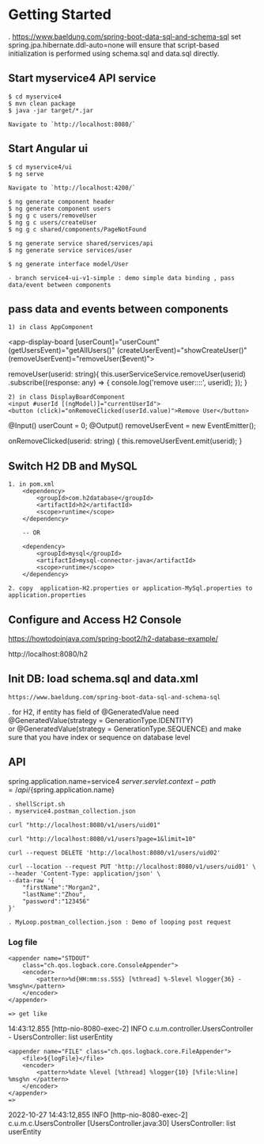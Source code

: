 # Getting Started
. https://www.baeldung.com/spring-boot-data-sql-and-schema-sql
 set spring.jpa.hibernate.ddl-auto=none will ensure that script-based initialization is performed using schema.sql and data.sql directly.

## Start myservice4 API service 
	$ cd myservice4
	$ mvn clean package
	$ java -jar target/*.jar
	
	Navigate to `http://localhost:8080/`
	
## Start Angular ui
	$ cd myservice4/ui
	$ ng serve
	
	Navigate to `http://localhost:4200/`
	
	$ ng generate component header
	$ ng generate component users
	$ ng g c users/removeUser
	$ ng g c users/createUser
	$ ng g c shared/components/PageNotFound
	
	$ ng generate service shared/services/api
	$ ng generate service services/user
	
	$ ng generate interface model/User

	- branch service4-ui-v1-simple : demo simple data binding , pass data/event between components

## pass data and events between components
	1) in class AppComponent
  <app-display-board [userCount]="userCount" (getUsersEvent)="getAllUsers()"
    (createUserEvent)="showCreateUser()" (removeUserEvent)="removeUser($event)">
  </app-display-board>	

  removeUser(userid: string){
    this.userServiceService.removeUser(userid)
    .subscribe((response: any) => {
      console.log('remove user::::', userid);
    });
  }

	2) in class DisplayBoardComponent
    <input #userId [(ngModel)]="currentUserId">
    <button (click)="onRemoveClicked(userId.value)">Remove User</button>

  @Input() userCount = 0;
  @Output() removeUserEvent = new EventEmitter<string>();

  onRemoveClicked(userid: string) {
    this.removeUserEvent.emit(userid);
  }
  
## Switch H2 DB and MySQL
    1. in pom.xml
		<dependency>
			<groupId>com.h2database</groupId>
			<artifactId>h2</artifactId>
			<scope>runtime</scope>
		</dependency>
		
		-- OR 
		
		<dependency>
			<groupId>mysql</groupId>
			<artifactId>mysql-connector-java</artifactId>
			<scope>runtime</scope>
		</dependency>
		
	2. copy  application-H2.properties or application-MySql.properties to application.properties 
	
		     
## Configure and Access H2 Console
  https://howtodoinjava.com/spring-boot2/h2-database-example/
  
  http://localhost:8080/h2
  
## Init DB: load schema.sql and data.xml
    https://www.baeldung.com/spring-boot-data-sql-and-schema-sql

  . for H2, if entity has field of @GeneratedValue
      need    @GeneratedValue(strategy = GenerationType.IDENTITY)  
      or @GeneratedValue(strategy = GenerationType.SEQUENCE) 
      and make sure that you have index or sequence on database level
      
## API
spring.application.name=service4
$server.servlet.context-path=/api/${spring.application.name}

	. shellScript.sh
	. myservice4.postman_collection.json
	
    curl "http://localhost:8080/v1/users/uid01"
    
    curl "http://localhost:8080/v1/users?page=1&limit=10"
	
	curl --request DELETE 'http://localhost:8080/v1/users/uid02'
    
	curl --location --request PUT 'http://localhost:8080/v1/users/uid01' \
	--header 'Content-Type: application/json' \
	--data-raw '{
		"firstName":"Morgan2",
		"lastName":"Zhou",
		"password":"123456"
	}'
    
	. MyLoop.postman_collection.json : Demo of looping post request
	
### Log file

	<appender name="STDOUT"
		class="ch.qos.logback.core.ConsoleAppender">
		<encoder>
			<pattern>%d{HH:mm:ss.SSS} [%thread] %-5level %logger{36} - %msg%n</pattern>
		</encoder>
	</appender>
	
    => get like
14:43:12.855 [http-nio-8080-exec-2] INFO  c.u.m.controller.UsersController - UsersController:  list userEntity
	    
	<appender name="FILE" class="ch.qos.logback.core.FileAppender">
		<file>${logFile}</file>
		<encoder>
		    <pattern>%date %level [%thread] %logger{10} [%file:%line] %msg%n </pattern>
		</encoder>
	</appender>
	=>
2022-10-27 14:43:12,855 INFO [http-nio-8080-exec-2] c.u.m.c.UsersController [UsersController.java:30] UsersController:  list userEntity
     